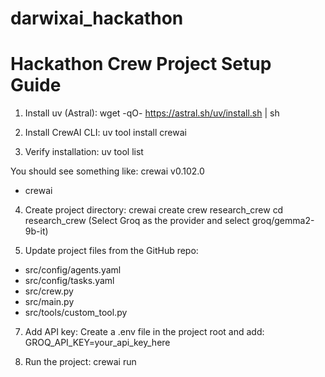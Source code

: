 # darwixai_hackathon
# Hackathon Crew Project Setup Guide

1. Install uv (Astral):
wget -qO- https://astral.sh/uv/install.sh | sh


2. Install CrewAI CLI:
uv tool install crewai

3. Verify installation:
uv tool list


You should see something like:
crewai v0.102.0
* crewai

4. Create project directory:
crewai create crew research_crew
cd research_crew
(Select Groq as the provider and select groq/gemma2-9b-it)

5. Update project files from the GitHub repo:
   
- src/config/agents.yaml
- src/config/tasks.yaml
- src/crew.py
- src/main.py
- src/tools/custom_tool.py


7. Add API key:
Create a .env file in the project root and add:
GROQ_API_KEY=your_api_key_here

8. Run the project:
crewai run
